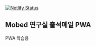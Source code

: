 [![Netlify Status](https://api.netlify.com/api/v1/badges/81375f7e-1bea-41a8-8212-b06dd75afd22/deploy-status)](https://app.netlify.com/sites/mobedchulcheck/deploys)

## Mobed 연구실 출석메일 PWA
PWA 학습용
